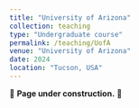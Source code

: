 ```yaml
---
title: "University of Arizona"
collection: teaching
type: "Undergraduate course"
permalink: /teaching/UofA
venue: "University of Arizona"
date: 2024
location: "Tucson, USA"
---
```


🚧 **Page under construction.** 🚧